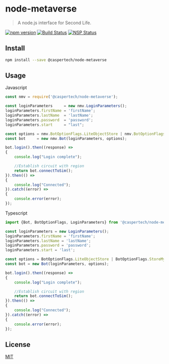 # node-metaverse

> A node.js interface for Second Life.

[![npm version](https://badge.fury.io/js/%40caspertech%2Fnode-metaverse.svg)](https://badge.fury.io/js/%40caspertech%2Fnode-metaverse)
[![Build Status](https://travis-ci.org/CasperTech/node-metaverse.svg?branch=master)](https://travis-ci.org/CasperTech/node-metaverse)
[![NSP Status](https://nodesecurity.io/orgs/caspertech-ltd/projects/7628bddf-1138-402b-b4d4-2c6353a55266/badge)](https://nodesecurity.io/orgs/caspertech-ltd/projects/7628bddf-1138-402b-b4d4-2c6353a55266)

## Install

```bash
npm install --save @caspertech/node-metaverse
```

## Usage

Javascript

```javascript
const nmv = require('@caspertech/node-metaverse');

const loginParameters     = new nmv.LoginParameters();
loginParameters.firstName = 'firstName';
loginParameters.lastName  = 'lastName';
loginParameters.password  = 'password';
loginParameters.start     = "last";

const options = nmv.BotOptionFlags.LiteObjectStore | nmv.BotOptionFlags.StoreMyAttachmentsOnly;
const bot     = new nmv.Bot(loginParameters, options);

bot.login().then((response) =>
{
    console.log("Login complete");

    //Establish circuit with region
    return bot.connectToSim();
}).then(() =>
{
    console.log("Connected");
}).catch((error) =>
{
    console.error(error);
});
```

Typescript

```typescript
import {Bot, BotOptionFlags, LoginParameters} from '@caspertech/node-metaverse';

const loginParameters = new LoginParameters();
loginParameters.firstName = 'firstName';
loginParameters.lastName = 'lastName';
loginParameters.password = 'password';
loginParameters.start = 'last';

const options = BotOptionFlags.LiteObjectStore | BotOptionFlags.StoreMyAttachmentsOnly;
const bot = new Bot(loginParameters, options);

bot.login().then((response) =>
{
    console.log("Login complete");

    //Establish circuit with region
    return bot.connectToSim();
}).then(() =>
{
    console.log("Connected");
}).catch((error) =>
{
    console.error(error);
});
```


## License

[MIT](http://vjpr.mit-license.org)
